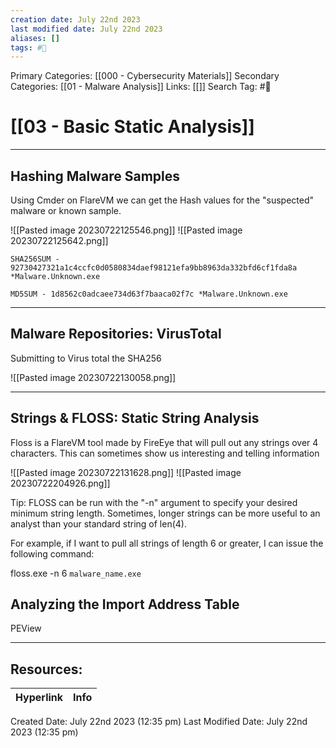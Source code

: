 ```yaml
---
creation date: July 22nd 2023
last modified date: July 22nd 2023
aliases: []
tags: #📖
---
```


Primary Categories: [[000 - Cybersecurity Materials]]
Secondary Categories: [[01 - Malware Analysis]]
Links: [[]] 
Search Tag: #📖  

# [[03 - Basic Static Analysis]]  

---
## Hashing Malware Samples

Using Cmder on FlareVM we can get the Hash values for the "suspected" malware or known sample.

![[Pasted image 20230722125546.png]]
![[Pasted image 20230722125642.png]]

```text
SHA256SUM - 92730427321a1c4ccfc0d0580834daef98121efa9bb8963da332bfd6cf1fda8a *Malware.Unknown.exe

MD5SUM - 1d8562c0adcaee734d63f7baaca02f7c *Malware.Unknown.exe
```

---
## Malware Repositories: VirusTotal

Submitting to Virus total the SHA256

![[Pasted image 20230722130058.png]]

---
##  Strings & FLOSS: Static String Analysis

Floss is a FlareVM tool made by FireEye that will pull out any strings over 4 characters.
	This can sometimes show us interesting and telling information

![[Pasted image 20230722131628.png]]
![[Pasted image 20230722204926.png]]

Tip: FLOSS can be run with the "-n" argument to specify your desired minimum string length. Sometimes, longer strings can be more useful to an analyst than your standard string of len(4).

For example, if I want to pull all strings of length 6 or greater, I can issue the following command:

floss.exe -n 6 `malware_name.exe`

## Analyzing the Import Address Table

PEView












___

## Resources:

| Hyperlink | Info |
| --------- | ---- |


Created Date: July 22nd 2023 (12:35 pm) 
Last Modified Date: July 22nd 2023 (12:35 pm)
